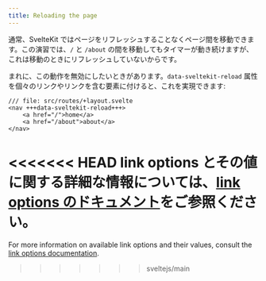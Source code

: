 ```yaml
---
title: Reloading the page
---
```


通常、SvelteKit ではページをリフレッシュすることなくページ間を移動できます。この演習では、`/` と `/about` の間を移動してもタイマーが動き続けますが、これは移動のときにリフレッシュしていないからです。

まれに、この動作を無効にしたいときがあります。`data-sveltekit-reload` 属性を個々のリンクやリンクを含む要素に付けると、これを実現できます:

```svelte
/// file: src/routes/+layout.svelte
<nav +++data-sveltekit-reload+++>
	<a href="/">home</a>
	<a href="/about">about</a>
</nav>
```

<<<<<<< HEAD
link options とその値に関する詳細な情報については、[link options のドキュメント](/docs/kit/link-options)をご参照ください。
=======
For more information on available link options and their values, consult the [link options documentation](/docs/kit/link-options).
>>>>>>> sveltejs/main
